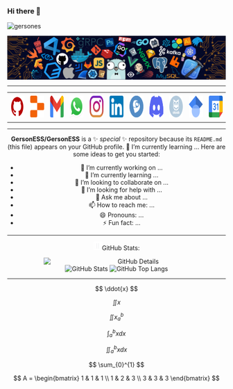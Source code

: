 ### Hi there 👋
![gersones](https://user-images.githubusercontent.com/62805855/112034622-70571600-8b1d-11eb-92e3-cba8b29f5651.png)

<div>
<img align="center" alt="Header" src="https://github.com/GersonESS/GersonES/blob/main/img/header.png?raw=true"/>
</div>

-----

<div align="center">
<table>
<tr>
 <td align="center" colspan="11"></td>
</tr> 
<tr>
<td><a href="https://github.com/GersonESS" target="_blank"><img src="https://github.com/GersonESS/GersonESS/blob/main/github5.png?raw=true" width="50px" height="50px"/></a>
</td>
<td><a href="https://replit.com/@???????"><img src="https://github.com/GersonESS/GersonESS/blob/main/img/replit3.svg?raw=true" width="50px" height="50px"/></a>
</td>
<td><a href="mailto:GersonES@outlook.com" target="_blank"><img src="https://github.com/GersonESS/GersonESS/blob/main/img/gmail3.png?raw=true" width="50px" height="50px"/></a>
</td>
<td><a href="https://wa.me/5531999553374" target="_blank"><img src="https://github.com/GersonESS/GersonESS/blob/main/img/wpp2.png?raw=true" width="50px" height="50px"/></a>
</td>
<td><a href="https://www.instagram.com/GersonES/" target="_blank"><img src="https://github.com/GersonESS/GersonESS/blob/main/img/insta2.png?raw=true" width="50px" height="50px"/></a>
</td>
<td><a href="https://www.linkedin.com/in/GersonES/" target="_blank"><img src="https://github.com/GersonESS/GersonES/blob/main/img/linkedin2.png?raw=true" width="50px" height="50px"/></a>
</td>
<td><a href="http://lattes.cnpq.br/1208427665892059" target="_blank"><img src="https://github.com/GersonESS/GersonES/blob/main/img/lattes2.png?raw=true" width="50px" height="50px"/></a>
</td>
<!--<td><a href="https://slack.com/app_redirect?channel=UVD9N6VCL"><img src="https://github.com/GersonESS/GersonES/blob/main/img/slack.png?raw=true" width="50px" height="50px"/></a>
</td>-->
<td><a href="https://discordapp.com/users/959151773728251914" target="_blank"><img src="https://github.com/GersonESS/GersonES/blob/main/img/discord2.png?raw=true" width="50px" height="50px"/></a>
</td>
<td><a href="https://www.skoob.com.br/perfil/Aramuni" target="_blank"><img src="https://github.com/GersonESS/GersonES/blob/main/img/skoob2.png?raw=true" width="50px" height="50px"/></a>
</td>
<td><a href="https://scholar.google.com.br/citations?user=OARYxSYAAAAJ&hl=pt-BR&oi=ao" target="_blank"><img src="https://github.com/GersonESS/GersonESS/blob/main/img/scholar2.png?raw=true" width="50px" height="50px"/></a>
</td>
<td><a href="https://calendly.com/aramuni/" target="_blank"><img src="https://github.com/GersonESS/GersonESS/blob/main/img/calendar2.png?raw=true" width="50px" height="50px"/></a>
</td>
</tr>
<tr>
 <td align="center" colspan="11"></td>
</tr> 
</table>



-----

**GersonESS/GersonESS** is a ✨ _special_ ✨ repository because its `README.md` (this file) appears on your GitHub profile.
🌱 I’m currently learning ...
Here are some ideas to get you started:

- 🔭 I’m currently working on ...
- 🌱 I’m currently learning ...
- 👯 I’m looking to collaborate on ...
- 🤔 I’m looking for help with ...
- 💬 Ask me about ...
- 📫 How to reach me: ...
- 😄 Pronouns: ...
- ⚡ Fun fact: ...
-----

<img height="20" alt="GIF" src="https://github.com/GersonESS/GersonES/blob/main/img/graphic.gif?raw=true"/>GitHub Stats:

<div>
<img align="right" alt="GitHub Details" width="420px" src="http://github-profile-summary-cards.vercel.app/api/cards/profile-details?username=GersonESS&theme=github_dark"/>
<!--- <img alt="GitHub Commits" width="200px" src="http://github-profile-summary-cards.vercel.app/api/cards/productive-time?username=GersonESS&theme=github_dark"/> -->
<img alt="GitHub Stats" width="200px" src="http://github-profile-summary-cards.vercel.app/api/cards/stats?username=GersonESS&theme=github_dark"/>
<img alt="GitHub Top Langs" width="200px" src="http://github-profile-summary-cards.vercel.app/api/cards/repos-per-language?username=GersonESS&theme=github_dark"/>
</div>

-----
$$ \ddot{x} $$

$$ \iint{x} $$

$$ \iint{x}_{a}^{b} $$

$$ \int_{a}^{b}xdx $$

$$ \iint_{a}^{b}xdx $$

$$ \sum_{0}^{1} $$ 

$$ A = 
\begin{bmatrix}
1 & 1 & 1 \\
1 & 2 & 3 \\
3 & 3 & 3
\end{bmatrix} $$
